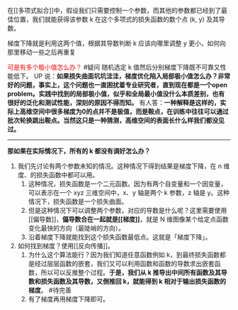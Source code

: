 在[[多项式拟合]]中，假设我们只需要控制一个参数，而其他的参数都已经到了最佳位置，我们就能获得该参数 k 在这个多项式的损失函数的数个点 (k, y) 及其导数。

梯度下降就是利用这两个值，根据其导数判断 k 应该向哪里调整 y 更小，如何向那里移动一些之后再重复

<font color="#ff0000">可是有多个极小值怎么办？</font> #疑问  随机选定 k 值然后分别梯度下降既不可靠又性能低下。
UP 说：**如果损失曲面坑坑洼洼，梯度优化陷入局部极小值怎么办？非常好的问题，事实上，这个问题也一直困扰着专业研究者，直到现在都是一个open problem。实践中找到的局部极小值，似乎和全局最小值没什么本质差别，也有很好的泛化和测试性能，深刻的原因不得而知。**
	有人答：**一种解释是这样的，实际上高维空间中很多梯度为0的点并不是极值，而是鞍点，在训练中往往可以通过批次轮换跳出鞍点。当然这只是一种猜测，高维空间的表面长什么样我们都没见过。**

---
**那如果在实际情况下，所有的 k 都没有调好怎么办？**
1. 我们先讨论有两个参数未知的情况。这种情况下得到结果是梯度下降，在 n 维度、的损失函数中都可以用。
	1. 这种情况，损失函数是一个二元函数。因为有两个自变量和一个因变量，可以表示在一个 xyz 三维空间中，x、y 轴是两个 k 参数，z 轴是 y。这种情况下，损失函数是一个损失曲面。 
	2. 但是这种情况下可以调整两个参数，对应的导数是什么呢？这里需要使用[[偏导数]]，**偏导数合在一起就是[[梯度]]**，就是 N 维图像某个给定点函数变化最快的方向（最陡峭的方向）。
	3. 沿着梯度下降就能找到这个损失函数最低点。这就是「梯度下降」。
2. 如何找到梯度？使用[[反向传播]]。
	1. 为什么这个算法能行？因为我们知道任意函数例如 k，到最终损失函数都是经过层层函数的嵌套，我们又可以利用函数和函数的导数求出嵌套函数，所以可以反推整个过程。**于是，我们从 k 推导出中间所有函数及其导数和损失函数及其导数，又倒推回 k，就能得到 k 相对于输出损失函数的梯度**。 #待完善 
	2. 有了梯度再用梯度下降即可。